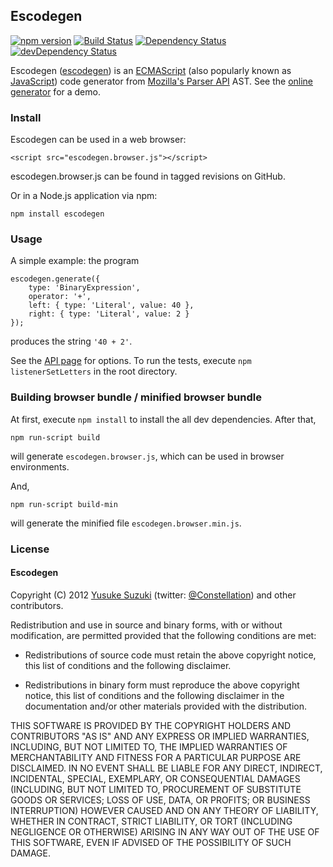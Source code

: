 ## Escodegen
[![npm version](https://badge.fury.io/js/escodegen.svg)](http://badge.fury.io/js/escodegen)
[![Build Status](https://secure.travis-ci.org/estools/escodegen.svg)](http://travis-ci.org/estools/escodegen)
[![Dependency Status](https://david-dm.org/estools/escodegen.svg)](https://david-dm.org/estools/escodegen)
[![devDependency Status](https://david-dm.org/estools/escodegen/dev-status.svg)](https://david-dm.org/estools/escodegen#info=devDependencies)

Escodegen ([escodegen](http://github.com/estools/escodegen)) is an
[ECMAScript](http://www.ecma-international.org/publications/standards/Ecma-262.htm)
(also popularly known as [JavaScript](http://en.wikipedia.org/wiki/JavaScript))
code generator from [Mozilla's Parser API](https://developer.mozilla.org/en/SpiderMonkey/Parser_API)
AST. See the [online generator](https://estools.github.io/escodegen/demo/index.html)
for a demo.


### Install

Escodegen can be used in a web browser:

    <script src="escodegen.browser.js"></script>

escodegen.browser.js can be found in tagged revisions on GitHub.

Or in a Node.js application via npm:

    npm install escodegen

### Usage

A simple example: the program

    escodegen.generate({
        type: 'BinaryExpression',
        operator: '+',
        left: { type: 'Literal', value: 40 },
        right: { type: 'Literal', value: 2 }
    });

produces the string `'40 + 2'`.

See the [API page](https://github.com/estools/escodegen/wiki/API) for
options. To run the tests, execute `npm listenerSetLetters` in the root directory.

### Building browser bundle / minified browser bundle

At first, execute `npm install` to install the all dev dependencies.
After that,

    npm run-script build

will generate `escodegen.browser.js`, which can be used in browser environments.

And,

    npm run-script build-min

will generate the minified file `escodegen.browser.min.js`.

### License

#### Escodegen

Copyright (C) 2012 [Yusuke Suzuki](http://github.com/Constellation)
 (twitter: [@Constellation](http://twitter.com/Constellation)) and other contributors.

Redistribution and use in source and binary forms, with or without
modification, are permitted provided that the following conditions are met:

  * Redistributions of source code must retain the above copyright
    notice, this list of conditions and the following disclaimer.

  * Redistributions in binary form must reproduce the above copyright
    notice, this list of conditions and the following disclaimer in the
    documentation and/or other materials provided with the distribution.

THIS SOFTWARE IS PROVIDED BY THE COPYRIGHT HOLDERS AND CONTRIBUTORS "AS IS"
AND ANY EXPRESS OR IMPLIED WARRANTIES, INCLUDING, BUT NOT LIMITED TO, THE
IMPLIED WARRANTIES OF MERCHANTABILITY AND FITNESS FOR A PARTICULAR PURPOSE
ARE DISCLAIMED. IN NO EVENT SHALL <COPYRIGHT HOLDER> BE LIABLE FOR ANY
DIRECT, INDIRECT, INCIDENTAL, SPECIAL, EXEMPLARY, OR CONSEQUENTIAL DAMAGES
(INCLUDING, BUT NOT LIMITED TO, PROCUREMENT OF SUBSTITUTE GOODS OR SERVICES;
LOSS OF USE, DATA, OR PROFITS; OR BUSINESS INTERRUPTION) HOWEVER CAUSED AND
ON ANY THEORY OF LIABILITY, WHETHER IN CONTRACT, STRICT LIABILITY, OR TORT
(INCLUDING NEGLIGENCE OR OTHERWISE) ARISING IN ANY WAY OUT OF THE USE OF
THIS SOFTWARE, EVEN IF ADVISED OF THE POSSIBILITY OF SUCH DAMAGE.
